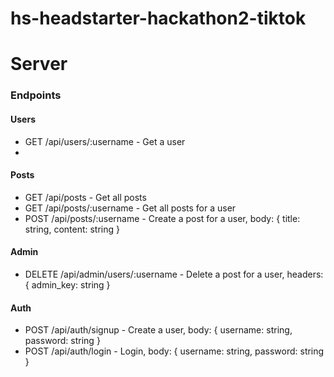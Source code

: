 # hs-headstarter-hackathon2-tiktok
# Server
### Endpoints
#### Users
- GET /api/users/:username - Get a user
- 
#### Posts
- GET /api/posts - Get all posts
- GET /api/posts/:username - Get all posts for a user
- POST /api/posts/:username - Create a post for a user, body: { title: string, content: string }
  
#### Admin
- DELETE /api/admin/users/:username - Delete a post for a user, headers: { admin_key: string }

#### Auth
- POST /api/auth/signup - Create a user, body: { username: string, password: string }
- POST /api/auth/login - Login, body: { username: string, password: string }